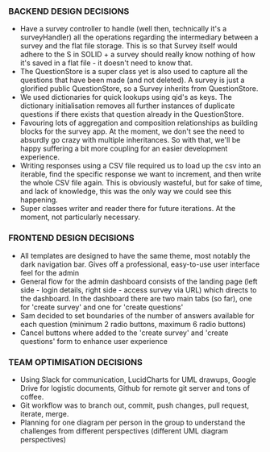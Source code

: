 
### BACKEND DESIGN DECISIONS
* Have a survey controller to handle (well then, technically it's a surveyHandler) all the operations regarding the intermediary between a survey and the flat file storage. This is so that Survey itself would adhere to the S in SOLID + a survey should really know nothing of how it's saved in a flat file - it doesn't need to know that.
* The QuestionStore is a super class yet is also used to capture all the questions that have been made (and not deleted). A survey is just a glorified public QuestionStore, so a Survey inherits from QuestionStore.
* We used dictionaries for quick lookups using qid's as keys. The dictionary initialisation removes all further instances of duplicate questions if there exists that question already in the QuestionStore.
* Favouring lots of aggregation and composition relationships as building blocks for the survey app. At the moment, we don't see the need to absurdly go crazy with multiple inheritances. So with that, we'll be happy suffering a bit more coupling for an easier development experience.
* Writing responses using a CSV file required us to load up the csv into an iterable, find the specific response we want to increment, and then write the whole CSV file again. This is obviously wasteful, but for sake of time, and lack of knowledge, this was the only way we could see this happening.
* Super classes writer and reader there for future iterations. At the moment, not particularly necessary.

### FRONTEND DESIGN DECISIONS
* All templates are designed to have the same theme, most notably the dark navigation bar. Gives off a professional, easy-to-use user interface feel for the admin 
* General flow for the admin dashboard consists of the landing page (left side - login details, right side - access survey via URL) which directs to the dashboard. In the dashboard there are two main tabs (so far), one for 'create survey' and one for 'create questions'
* Sam decided to set boundaries of the number of answers available for each question (minimum 2 radio buttons, maximum 6 radio buttons)
* Cancel buttons where added to the 'create survey' and 'create questions' form to enhance user experience


### TEAM OPTIMISATION DECISIONS
* Using Slack for communication, LucidCharts for UML drawups, Google Drive for logistic documents, Github for remote git server and tons of coffee.
* Git workflow was to branch out, commit, push changes, pull request, iterate, merge.
* Planning for one diagram per person in the group to understand the challenges from different perspectives (different UML diagram perspectives)
